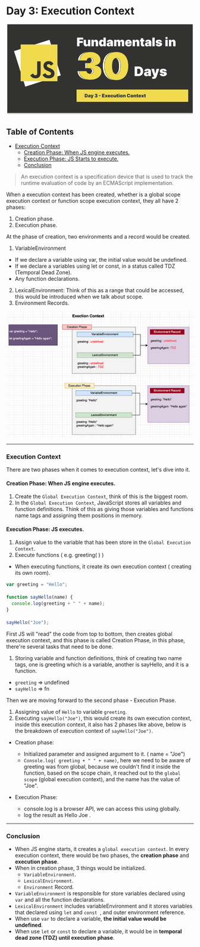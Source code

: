 # Day 3: Execution Context

![Day 3: Execution Context](./Day%20-%203.png)

## Table of Contents

- [Execution Context](#execution-context)
  - [Creation Phase: When JS engine executes.](#creation-phase-when-js-engine-executes)
  - [Execution Phase: JS Starts to execute.](#execution-phase-js-executes)
  - [Conclusion](#conclusion)

> An execution context is a specification device that is used to track the runtime evaluation of code by an ECMAScript implementation.

When a execution context has been created, whether is a global scope execution context or function scope execution context, they all have 2 phases:

1. Creation phase.
2. Execution phase.

At the phase of creation, two environments and a record would be created.

1. VariableEnvironment

- If we declare a variable using var, the initial value would be undefined.
- If we declare a variables using let or const, in a status called TDZ (Temporal Dead Zone).
- Any function declarations.

2. LexicalEnvironment: Think of this as a range that could be accessed, this would be introduced when we talk about scope.
3. Environment Records.

![execution-context](./execution-context.png)

---

### Execution Context

There are two phases when it comes to execution context, let's dive into it.

#### Creation Phase: When JS engine executes.

1. Create the `Global Execution Context`, think of this is the biggest room.
2. In the `Global Execution Context`, JavaScript stores all variables and function definitions. Think of this as giving those variables and functions name tags and assigning them positions in memory.

#### Execution Phase: JS executes.

1. Assign value to the variable that has been store in the `Global Execution Context`.
2. Execute functions ( e.g. greeting( ) )

- When executing functions, it create its own execution context ( creating its own room).

```js
var greeting = "Hello";

function sayHello(name) {
  console.log(greeting + " " + name);
}

sayHello("Joe");
```

First JS will "read" the code from top to bottom, then creates global execution context, and this phase is called Creation Phase, in this phase, there're several tasks that need to be done.

1. Storing variable and function definitions, think of creating two name tags, one is greeting which is a variable, another is sayHello, and it is a function.

- `greeting` => undefined
- `sayHello` => fn

Then we are moving forward to the second phase - Execution Phase.

1. Assigning value of `Hello` to variable `greeting`.
2. Executing `sayHello("Joe")`, this would create its own execution context, inside this execution context, it also has 2 phases like above, below is the breakdown of execution context of `sayHello("Joe")`.

- Creation phase:

  - Initialized parameter and assigned argument to it. ( name = "Joe")
  - `Console.log( greeting + " " + name)`, here we need to be aware of greeting was from global, because we couldn't find it inside the function, based on the scope chain, it reached out to the `global scope` (global execution context), and the name has the value of "Joe".

- Execution Phase:
  - console.log is a browser API, we can access this using globally.
  - log the result as Hello Joe .

---

### Conclusion

- When JS engine starts, it creates a `global execution context`.
  In every execution context, there would be two phases, the **creation phase** and **execution phase**.
- When in creation phase, 3 things would be initialized.
  - `VariableEnvironment`.
  - `LexicalEnvironment`.
  - `Environment` Record.
- `VariableEnvironment` is responsible for store variables declared using `var` and all the function declarations.
- `LexicalEnvironment` includes variableEnvironment and it stores variables that declared using `let` and `const `, and outer environment reference.
- When use `var` to declare a variable, **the initial value would be undefined**.
- When use `let` or `const` to declare a variable, it would be in **temporal dead zone (TDZ) until execution phase**.
